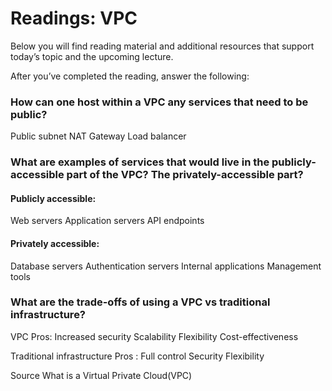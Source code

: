 # Readings: VPC
Below you will find reading material and additional resources that support today’s topic and the upcoming lecture.

After you’ve completed the reading, answer the following:

### How can one host within a VPC any services that need to be public?
Public subnet 
NAT Gateway
Load balancer
### What are examples of services that would live in the publicly-accessible part of the VPC? The privately-accessible part?
#### Publicly accessible:
Web servers
Application servers
API endpoints
#### Privately accessible:
Database servers
Authentication servers
Internal applications
Management tools
### What are the trade-offs of using a VPC vs traditional infrastructure?
VPC Pros:
Increased security
Scalability
Flexibility
Cost-effectiveness

Traditional infrastructure Pros :
Full control
Security
Flexibility



Source What is a Virtual Private Cloud(VPC)
